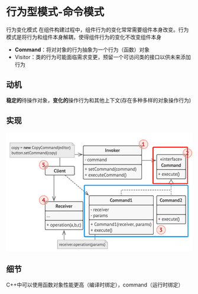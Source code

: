# 行为型模式-命令模式
行为变化模式
在组件构建过程中，组件行为的变化常常需要组件本身改变。行为模式是将行为和组件本身解耦，使得组件行为的变化不改变组件本身
- **Command**：将对对象的行为抽象为一个行为（函数）对象
- Visitor：类的行为可能面临需求变更，预留一个可访问类的接口以供未来添加行为
## 动机
**稳定的**待操作对象，**变化的**操作行为和其他上下文(存在多种多样的对象操作行为)
## 实现
![UML](pics/32_Command_UML.png)
## 细节
C++中可以使用函数对象性能更高（编译时绑定），command（运行时绑定）